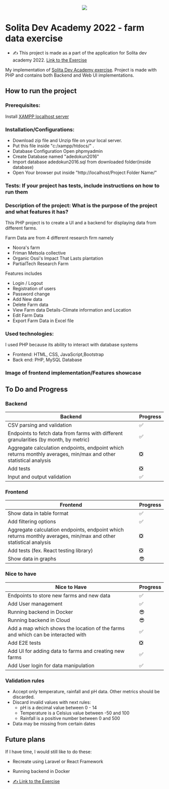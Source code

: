 
<p align="center">
  <img src="banner.png">
</p>


# Solita Dev Academy 2022 - farm data exercise

- ✍️ This project is made as a part of the application for Solita dev academy 2022. [Link to the Exercise ](https://github.com/solita/dev-academy-2022-exercise)

My implementation of [Solita Dev Academy exercise](https://github.com/solita/dev-academy-2022-exercise). Project is made with PHP and contains both Backend and Web UI implementations.


## How to run the project

### Prerequisites: 
Install [XAMPP localhost server](https://www.apachefriends.org/download.html)


### Installation/Configurations:
- Download zip file and Unzip file on your local server.
- Put this file inside "c:/xampp/htdocs/" .
- Database Configuration Open phpmyadmin
- Create Database named "adedokun2016"
- Import database adedokun2016.sql from downloaded folder(inside database)
- Open Your browser put inside "http://localhost/Project Folder Name/"


### Tests: If your project has tests, include instructions on how to run them

### Description of the project: What is the purpose of the project and what features it has?

This PHP project is to create a UI and a backend for displaying data from different farms.

Farm Data are from 4 different research firm namely
- Noora's farm
- Friman Metsola collective
- Organic Ossi's Impact That Lasts plantation
- PartialTech Research Farm

Features includes

- Login / Logout
- Registration of users
- Password change
- Add New data
- Delete Farm data
- View Farm data Details-Climate information and Location 
- Edit Farm Data
- Export Farm Data in Excel file



### Used technologies:
I used PHP because its ability to interact with database systems
- Frontend: HTML, CSS, JavaScript,Bootstrap
- Back end: PHP, MySQL Database

### Image of frontend implementation/Features showcase






## To Do and Progress

### Backend

| Backend | Progress |
|--|--|
| CSV parsing and validation| ✅ |
| Endpoints to fetch data from farms with different granularities (by month, by metric) | ✅ |
| Aggregate calculation endpoints, endpoint which returns monthly averages, min/max and other statistical analysis | ❎ |
| Add tests| ❎ |
| Input and output validation | ✅ |


### Frontend
|Frontend | Progress |
|--|--|
| Show data in table format| ✅ |
| Add filtering options | ✅ |
| Aggregate calculation endpoints, endpoint which returns monthly averages, min/max and other statistical analysis | ❎ |
| Add tests (fex. React testing library)| ❎ |
| Show data in graphs | 😎 |



### Nice to have

| Nice to Have | Progress |
|--|--|
| Endpoints to store new farms and new data| ✅ |
| Add User management | ✅ |
| Running backend in Docker | 😎 |
| Running backend in Cloud| 😎 |
| Add a map which shows the location of the farms and which can be interacted with| ✅ |
| Add E2E tests| ❎ |
| Add UI for adding data to farms and creating new farms| ✅ |
| Add User login for data manipulation| ✅ |


### Validation rules

- Accept only temperature, rainfall and pH data. Other metrics should be discarded.
- Discard invalid values with next rules:
  - pH is a decimal value between 0 - 14
  - Temperature is a Celsius value between -50 and 100
  - Rainfall is a positive number between 0 and 500
- Data may be missing from certain dates

## Future plans

If I have time, I would still like to do these:


- Recreate using Laravel or React Framework
- Running backend in Docker


- [✍️ Link to the Exercise ](https://github.com/solita/dev-academy-2022-exercise)
